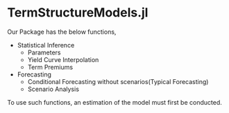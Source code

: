 # TermStructureModels.jl

Our Package has the below functions,

- Statistical Inference
  - Parameters
  - Yield Curve Interpolation
  - Term Premiums
- Forecasting
  - Conditional Forecasting without scenarios(Typical Forecasting)
  - Scenario Analysis

To use such functions, an estimation of the model must first be conducted.
